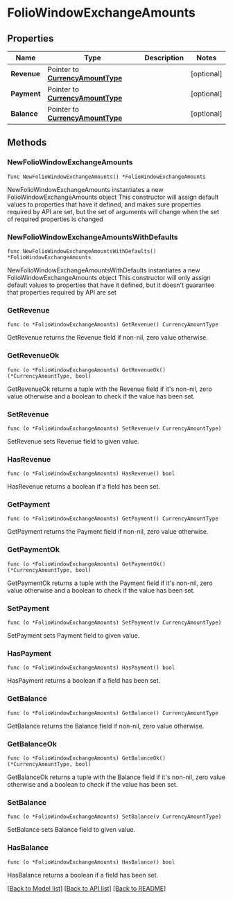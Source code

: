 # FolioWindowExchangeAmounts

## Properties

Name | Type | Description | Notes
------------ | ------------- | ------------- | -------------
**Revenue** | Pointer to [**CurrencyAmountType**](CurrencyAmountType.md) |  | [optional] 
**Payment** | Pointer to [**CurrencyAmountType**](CurrencyAmountType.md) |  | [optional] 
**Balance** | Pointer to [**CurrencyAmountType**](CurrencyAmountType.md) |  | [optional] 

## Methods

### NewFolioWindowExchangeAmounts

`func NewFolioWindowExchangeAmounts() *FolioWindowExchangeAmounts`

NewFolioWindowExchangeAmounts instantiates a new FolioWindowExchangeAmounts object
This constructor will assign default values to properties that have it defined,
and makes sure properties required by API are set, but the set of arguments
will change when the set of required properties is changed

### NewFolioWindowExchangeAmountsWithDefaults

`func NewFolioWindowExchangeAmountsWithDefaults() *FolioWindowExchangeAmounts`

NewFolioWindowExchangeAmountsWithDefaults instantiates a new FolioWindowExchangeAmounts object
This constructor will only assign default values to properties that have it defined,
but it doesn't guarantee that properties required by API are set

### GetRevenue

`func (o *FolioWindowExchangeAmounts) GetRevenue() CurrencyAmountType`

GetRevenue returns the Revenue field if non-nil, zero value otherwise.

### GetRevenueOk

`func (o *FolioWindowExchangeAmounts) GetRevenueOk() (*CurrencyAmountType, bool)`

GetRevenueOk returns a tuple with the Revenue field if it's non-nil, zero value otherwise
and a boolean to check if the value has been set.

### SetRevenue

`func (o *FolioWindowExchangeAmounts) SetRevenue(v CurrencyAmountType)`

SetRevenue sets Revenue field to given value.

### HasRevenue

`func (o *FolioWindowExchangeAmounts) HasRevenue() bool`

HasRevenue returns a boolean if a field has been set.

### GetPayment

`func (o *FolioWindowExchangeAmounts) GetPayment() CurrencyAmountType`

GetPayment returns the Payment field if non-nil, zero value otherwise.

### GetPaymentOk

`func (o *FolioWindowExchangeAmounts) GetPaymentOk() (*CurrencyAmountType, bool)`

GetPaymentOk returns a tuple with the Payment field if it's non-nil, zero value otherwise
and a boolean to check if the value has been set.

### SetPayment

`func (o *FolioWindowExchangeAmounts) SetPayment(v CurrencyAmountType)`

SetPayment sets Payment field to given value.

### HasPayment

`func (o *FolioWindowExchangeAmounts) HasPayment() bool`

HasPayment returns a boolean if a field has been set.

### GetBalance

`func (o *FolioWindowExchangeAmounts) GetBalance() CurrencyAmountType`

GetBalance returns the Balance field if non-nil, zero value otherwise.

### GetBalanceOk

`func (o *FolioWindowExchangeAmounts) GetBalanceOk() (*CurrencyAmountType, bool)`

GetBalanceOk returns a tuple with the Balance field if it's non-nil, zero value otherwise
and a boolean to check if the value has been set.

### SetBalance

`func (o *FolioWindowExchangeAmounts) SetBalance(v CurrencyAmountType)`

SetBalance sets Balance field to given value.

### HasBalance

`func (o *FolioWindowExchangeAmounts) HasBalance() bool`

HasBalance returns a boolean if a field has been set.


[[Back to Model list]](../README.md#documentation-for-models) [[Back to API list]](../README.md#documentation-for-api-endpoints) [[Back to README]](../README.md)


